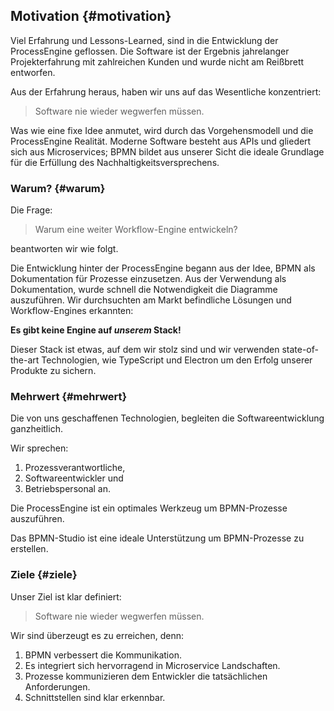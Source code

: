 ## Motivation {#motivation}

Viel Erfahrung und Lessons-Learned, sind in die Entwicklung der ProcessEngine
geflossen. Die Software ist der Ergebnis jahrelanger Projekterfahrung mit
zahlreichen Kunden und wurde nicht am Reißbrett entworfen.

Aus der Erfahrung heraus, haben wir uns auf das Wesentliche konzentriert:

> Software nie wieder wegwerfen müssen.

Was wie eine fixe Idee anmutet, wird durch das Vorgehensmodell und die
ProcessEngine Realität. Moderne Software besteht aus APIs und gliedert sich aus
Microservices; BPMN bildet aus unserer Sicht die ideale Grundlage für die
Erfüllung des Nachhaltigkeitsversprechens.

### Warum? {#warum}

Die Frage:

> Warum eine weiter Workflow-Engine entwickeln?

beantworten wir wie folgt.

Die Entwicklung hinter der ProcessEngine begann aus der Idee, BPMN als Dokumentation für Prozesse einzusetzen.
Aus der Verwendung als Dokumentation, wurde schnell die Notwendigkeit die Diagramme auszuführen.
Wir durchsuchten am Markt befindliche Lösungen und Workflow-Engines erkannten:

**Es gibt keine Engine auf _unserem_ Stack!**

Dieser Stack ist etwas, auf dem wir stolz sind und wir verwenden
state-of-the-art Technologien, wie TypeScript und Electron um den Erfolg
unserer Produkte zu sichern.

### Mehrwert {#mehrwert}

Die von uns geschaffenen Technologien, begleiten die Softwareentwicklung ganzheitlich.

Wir sprechen:

1. Prozessverantwortliche,
1. Softwareentwickler und
1. Betriebspersonal an.

Die ProcessEngine ist ein optimales Werkzeug um BPMN-Prozesse auszuführen.

Das BPMN-Studio ist eine ideale Unterstützung um BPMN-Prozesse zu erstellen.

### Ziele {#ziele}

Unser Ziel ist klar definiert:

> Software nie wieder wegwerfen müssen.

Wir sind überzeugt es zu erreichen, denn:

1. BPMN verbessert die Kommunikation.
1. Es integriert sich hervorragend in Microservice Landschaften.
1. Prozesse kommunizieren dem Entwickler die tatsächlichen Anforderungen.
1. Schnittstellen sind klar erkennbar.
